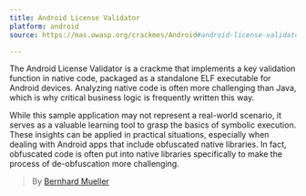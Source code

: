 ```yaml
---
title: Android License Validator
platform: android
source: https://mas.owasp.org/crackmes/Android#android-license-validator

---
```


The Android License Validator is a crackme that implements a key validation function in native code, packaged as a standalone ELF executable for Android devices. Analyzing native code is often more challenging than Java, which is why critical business logic is frequently written this way.

While this sample application may not represent a real-world scenario, it serves as a valuable learning tool to grasp the basics of symbolic execution. These insights can be applied in practical situations, especially when dealing with Android apps that include obfuscated native libraries. In fact, obfuscated code is often put into native libraries specifically to make the process of de-obfuscation more challenging.

> By [Bernhard Mueller](https://github.com/muellerberndt "Bernhard Mueller")
